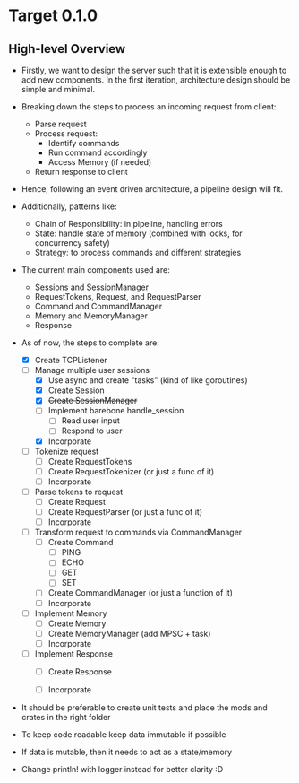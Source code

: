 # Target 0.1.0

## High-level Overview
- Firstly, we want to design the server such that it is extensible enough to add new components. In the first iteration, architecture design should be simple and minimal.
- Breaking down the steps to process an incoming request from client:
  - Parse request
  - Process request:
    - Identify commands
    - Run command accordingly
    - Access Memory (if needed)
  - Return response to client

- Hence, following an event driven architecture, a pipeline design will fit.
- Additionally, patterns like:
  - Chain of Responsibility: in pipeline, handling errors
  - State: handle state of memory (combined with locks, for concurrency safety)
  - Strategy: to process commands and different strategies

- The current main components used are:
  - Sessions and SessionManager
  - RequestTokens, Request, and RequestParser
  - Command and CommandManager
  - Memory and MemoryManager
  - Response

- As of now, the steps to complete are:
  - [x] Create TCPListener
  - [ ] Manage multiple user sessions
    - [x] Use async and create "tasks" (kind of like goroutines) 
    - [x] Create Session
    - [x] ~~Create SessionManager~~
    - [ ] Implement barebone handle_session
      - [ ] Read user input
      - [ ] Respond to user
    - [x] Incorporate
  - [ ] Tokenize request
    - [ ] Create RequestTokens
    - [ ] Create RequestTokenizer (or just a func of it)
    - [ ] Incorporate
  - [ ] Parse tokens to request
    - [ ] Create Request
    - [ ] Create RequestParser (or just a func of it)
    - [ ] Incorporate
  - [ ] Transform request to commands via CommandManager
    - [ ] Create Command
      - [ ] PING
      - [ ] ECHO
      - [ ] GET
      - [ ] SET
    - [ ] Create CommandManager (or just a function of it)
    - [ ] Incorporate
  - [ ] Implement Memory
    - [ ] Create Memory
    - [ ] Create MemoryManager (add MPSC + task)
    - [ ] Incorporate
  - [ ] Implement Response
    - [ ] Create Response
    - [ ] Incorporate
    

- It should be preferable to create unit tests and place the mods and crates in the right folder
- To keep code readable keep data immutable if possible
- If data is mutable, then it needs to act as a state/memory
- Change println! with logger instead for better clarity :D
